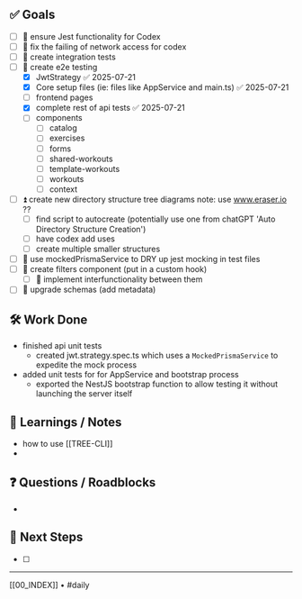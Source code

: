 ## ✅ Goals
- [ ] 🔺 ensure Jest functionality for Codex
- [ ] 🔺 fix the failing of network access for codex
- [ ] 🔺 create integration tests
- [ ] 🔺 create e2e testing
	- [x] JwtStrategy ✅ 2025-07-21
	- [x] Core setup files (ie: files like AppService and main.ts) ✅ 2025-07-21
	- [ ] frontend pages
	- [x] complete rest of api tests ✅ 2025-07-21
	- [ ] components
		- [ ] catalog
		- [ ] exercises
		- [ ] forms
		- [ ] shared-workouts
		- [ ] template-workouts
		- [ ] workouts
		- [ ] context
- [ ] ⏫ create new directory structure tree diagrams
		note: use www.eraser.io ??
	- [ ] find script to autocreate (potentially use one from chatGPT 'Auto Directory Structure Creation')
	- [ ] have codex add uses 
	- [ ] create multiple smaller structures
- [ ] 🔼 use mockedPrismaService to DRY up jest mocking in test files
- [ ] 🔽  create filters component (put in a custom hook)
	- [ ] 🔽 implement interfunctionality between them
- [ ] 🔽 upgrade schemas (add metadata)

## 🛠️ Work Done
- finished api unit tests
	- created jwt.strategy.spec.ts which uses a `MockedPrismaService` to expedite the mock process
- added unit tests for for AppService and bootstrap process
	- exported the NestJS bootstrap function to allow testing it without launching the server itself

## 🧠 Learnings / Notes
- how to use [[TREE-CLI]]
- 
## ❓ Questions / Roadblocks
- 

## 🔁 Next Steps
- [ ] 

---
[[00_INDEX]] • #daily

